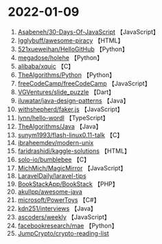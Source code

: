 # 2022-01-09

1. [Asabeneh/30-Days-Of-JavaScript](https://github.com/Asabeneh/30-Days-Of-JavaScript) 【JavaScript】
2. [Igglybuff/awesome-piracy](https://github.com/Igglybuff/awesome-piracy) 【HTML】
3. [521xueweihan/HelloGitHub](https://github.com/521xueweihan/HelloGitHub) 【Python】
4. [megadose/holehe](https://github.com/megadose/holehe) 【Python】
5. [alibaba/xquic](https://github.com/alibaba/xquic) 【C】
6. [TheAlgorithms/Python](https://github.com/TheAlgorithms/Python) 【Python】
7. [freeCodeCamp/freeCodeCamp](https://github.com/freeCodeCamp/freeCodeCamp) 【JavaScript】
8. [VGVentures/slide_puzzle](https://github.com/VGVentures/slide_puzzle) 【Dart】
9. [iluwatar/java-design-patterns](https://github.com/iluwatar/java-design-patterns) 【Java】
10. [withshepherd/faker.js](https://github.com/withshepherd/faker.js) 【JavaScript】
11. [lynn/hello-wordl](https://github.com/lynn/hello-wordl) 【TypeScript】
12. [TheAlgorithms/Java](https://github.com/TheAlgorithms/Java) 【Java】
13. [sunym1993/flash-linux0.11-talk](https://github.com/sunym1993/flash-linux0.11-talk) 【C】
14. [ibraheemdev/modern-unix](https://github.com/ibraheemdev/modern-unix) 
15. [faridrashidi/kaggle-solutions](https://github.com/faridrashidi/kaggle-solutions) 【HTML】
16. [solo-io/bumblebee](https://github.com/solo-io/bumblebee) 【C】
17. [MichMich/MagicMirror](https://github.com/MichMich/MagicMirror) 【JavaScript】
18. [LaravelDaily/laravel-tips](https://github.com/LaravelDaily/laravel-tips) 
19. [BookStackApp/BookStack](https://github.com/BookStackApp/BookStack) 【PHP】
20. [akullpp/awesome-java](https://github.com/akullpp/awesome-java) 
21. [microsoft/PowerToys](https://github.com/microsoft/PowerToys) 【C#】
22. [kdn251/interviews](https://github.com/kdn251/interviews) 【Java】
23. [ascoders/weekly](https://github.com/ascoders/weekly) 【JavaScript】
24. [facebookresearch/mae](https://github.com/facebookresearch/mae) 【Python】
25. [JumpCrypto/crypto-reading-list](https://github.com/JumpCrypto/crypto-reading-list) 
